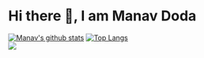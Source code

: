 ### <h1>Hi there 👋, I am Manav Doda</h1>
[![Manav's github stats](https://github-readme-stats.vercel.app/api?username=manavdoda7)](https://github.com/manavdoda7/github-readme-stats)
[![Top Langs](https://github-readme-stats.vercel.app/api/top-langs/?username=manavdoda7&layout=compact)](https://github.com/manavdoda7/github-readme-stats)
<br>
![](https://komarev.com/ghpvc/?username=manavdoda7&color=green)

<!--
**manavdoda7/manavdoda7** is a ✨ _special_ ✨ repository because its `README.md` (this file) appears on your GitHub profile.

Here are some ideas to get you started:

- 🔭 I’m currently working on ...
- 🌱 I’m currently learning ...
- 👯 I’m looking to collaborate on ...
- 🤔 I’m looking for help with ...
- 💬 Ask me about ...
- 📫 How to reach me: ...
- 😄 Pronouns: ...
- ⚡ Fun fact: ...
-->
